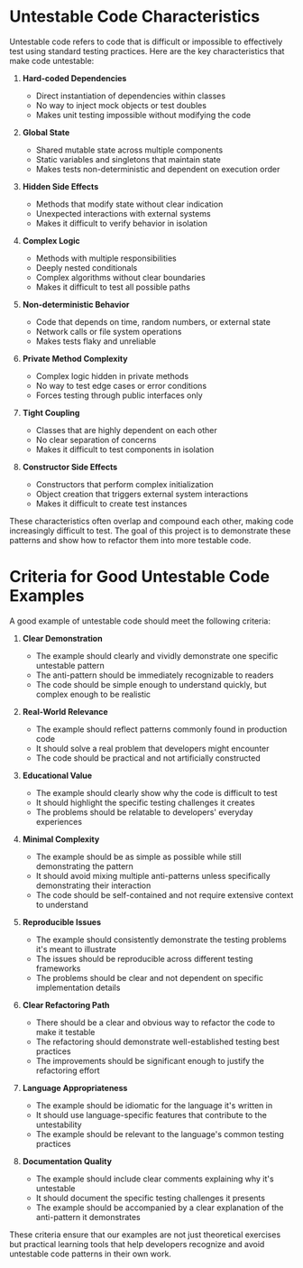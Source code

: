 # Untestable Code Characteristics

Untestable code refers to code that is difficult or impossible to effectively test using standard testing practices. Here are the key characteristics that make code untestable:

1. **Hard-coded Dependencies**

   - Direct instantiation of dependencies within classes
   - No way to inject mock objects or test doubles
   - Makes unit testing impossible without modifying the code

2. **Global State**

   - Shared mutable state across multiple components
   - Static variables and singletons that maintain state
   - Makes tests non-deterministic and dependent on execution order

3. **Hidden Side Effects**

   - Methods that modify state without clear indication
   - Unexpected interactions with external systems
   - Makes it difficult to verify behavior in isolation

4. **Complex Logic**

   - Methods with multiple responsibilities
   - Deeply nested conditionals
   - Complex algorithms without clear boundaries
   - Makes it difficult to test all possible paths

5. **Non-deterministic Behavior**

   - Code that depends on time, random numbers, or external state
   - Network calls or file system operations
   - Makes tests flaky and unreliable

6. **Private Method Complexity**

   - Complex logic hidden in private methods
   - No way to test edge cases or error conditions
   - Forces testing through public interfaces only

7. **Tight Coupling**

   - Classes that are highly dependent on each other
   - No clear separation of concerns
   - Makes it difficult to test components in isolation

8. **Constructor Side Effects**
   - Constructors that perform complex initialization
   - Object creation that triggers external system interactions
   - Makes it difficult to create test instances

These characteristics often overlap and compound each other, making code increasingly difficult to test. The goal of this project is to demonstrate these patterns and show how to refactor them into more testable code.

# Criteria for Good Untestable Code Examples

A good example of untestable code should meet the following criteria:

1. **Clear Demonstration**

   - The example should clearly and vividly demonstrate one specific untestable pattern
   - The anti-pattern should be immediately recognizable to readers
   - The code should be simple enough to understand quickly, but complex enough to be realistic

2. **Real-World Relevance**

   - The example should reflect patterns commonly found in production code
   - It should solve a real problem that developers might encounter
   - The code should be practical and not artificially constructed

3. **Educational Value**

   - The example should clearly show why the code is difficult to test
   - It should highlight the specific testing challenges it creates
   - The problems should be relatable to developers' everyday experiences

4. **Minimal Complexity**

   - The example should be as simple as possible while still demonstrating the pattern
   - It should avoid mixing multiple anti-patterns unless specifically demonstrating their interaction
   - The code should be self-contained and not require extensive context to understand

5. **Reproducible Issues**

   - The example should consistently demonstrate the testing problems it's meant to illustrate
   - The issues should be reproducible across different testing frameworks
   - The problems should be clear and not dependent on specific implementation details

6. **Clear Refactoring Path**

   - There should be a clear and obvious way to refactor the code to make it testable
   - The refactoring should demonstrate well-established testing best practices
   - The improvements should be significant enough to justify the refactoring effort

7. **Language Appropriateness**

   - The example should be idiomatic for the language it's written in
   - It should use language-specific features that contribute to the untestability
   - The example should be relevant to the language's common testing practices

8. **Documentation Quality**
   - The example should include clear comments explaining why it's untestable
   - It should document the specific testing challenges it presents
   - The example should be accompanied by a clear explanation of the anti-pattern it demonstrates

These criteria ensure that our examples are not just theoretical exercises but practical learning tools that help developers recognize and avoid untestable code patterns in their own work.

